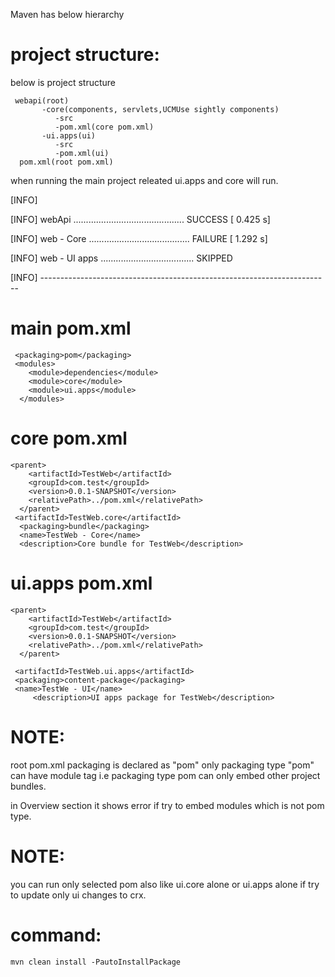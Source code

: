 Maven has below hierarchy

project structure:
==================
below is project structure

	 webapi(root)
           -core(components, servlets,UCMUse sightly components)
              -src
              -pom.xml(core pom.xml)
           -ui.apps(ui)
              -src
	          -pom.xml(ui)
	  pom.xml(root pom.xml)

when running the main project releated ui.apps and core will run.


  [INFO]
  
  [INFO] webApi ............................................ SUCCESS [  0.425 s]
  
  [INFO] web - Core ........................................ FAILURE [  1.292 s]
  
  [INFO] web - UI apps ..................................... SKIPPED
  
  [INFO] ------------------------------------------------------------------------

 

main pom.xml
============

	 <packaging>pom</packaging>
	 <modules>
	    <module>dependencies</module>
	    <module>core</module>
	    <module>ui.apps</module>
	  </modules>
	
core pom.xml
============

	<parent>
	    <artifactId>TestWeb</artifactId>
	    <groupId>com.test</groupId>
	    <version>0.0.1-SNAPSHOT</version>
	    <relativePath>../pom.xml</relativePath>
	  </parent>
	 <artifactId>TestWeb.core</artifactId>
	  <packaging>bundle</packaging>
	  <name>TestWeb - Core</name>
	  <description>Core bundle for TestWeb</description>

ui.apps pom.xml
===============
	<parent>
	    <artifactId>TestWeb</artifactId>
	    <groupId>com.test</groupId>
	    <version>0.0.1-SNAPSHOT</version>
	    <relativePath>../pom.xml</relativePath>
	  </parent>
	  
	 <artifactId>TestWeb.ui.apps</artifactId>
  	 <packaging>content-package</packaging>
  	 <name>TestWe - UI</name>
         <description>UI apps package for TestWeb</description>
	 
NOTE:
=====
root pom.xml packaging is declared as "pom" only packaging type "pom" can have  module tag i.e packaging type pom
can only embed other project bundles.

in Overview section it shows error if try to embed modules which is not pom type.

NOTE:
=====
you can run only selected pom also like ui.core alone or ui.apps alone if try to update only ui changes to crx.

command:
========
	
	mvn clean install -PautoInstallPackage

	 

	  
